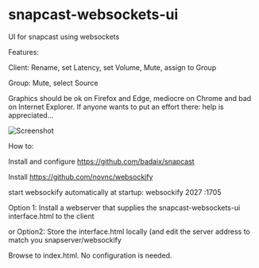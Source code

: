 # snapcast-websockets-ui
UI for snapcast using websockets


Features:

Client: Rename, set Latency, set Volume, Mute, assign to Group

Group: Mute, select Source

Graphics should be ok on Firefox and Edge, mediocre on Chrome and bad on Internet Explorer. If anyone wants to put an effort there: help is appreciated...

![Screenshot](https://github.com/derglaus/snapcast-websockets-ui/blob/master/screenshot.PNG?raw=true)

How to:

Install and configure https://github.com/badaix/snapcast

Install https://github.com/novnc/websockify

start websockify automatically at startup: websockify 2027 :1705

Option 1:
Install a webserver that supplies the snapcast-websockets-ui interface.html to the client

or Option2:
Store the interface.html locally (and edit the server address to match you snapserver/websockify

Browse to index.html. No configuration is needed.
